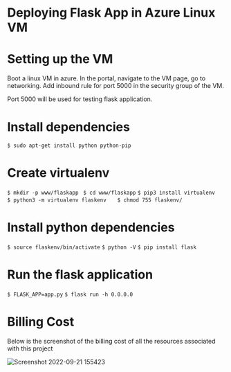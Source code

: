 # Deploying Flask App in Azure Linux VM

# Setting up the VM
Boot a linux VM in azure. In the portal, navigate to the VM page, go to networking. Add inbound rule for port 5000 in the security group of the VM.

Port 5000 will be used for testing flask application.

# Install dependencies
`$ sudo apt-get install python python-pip`

# Create virtualenv
`$ mkdir -p www/flaskapp `
`$ cd www/flaskapp`
`$ pip3 install virtualenv	`
`$ python3 -m virtualenv flaskenv 	`
`$ chmod 755 flaskenv/ `

# Install python dependencies
`$ source flaskenv/bin/activate`
`$ python -V`
`$ pip install flask`

# Run the flask application
`$ FLASK_APP=app.py`
`$ flask run -h 0.0.0.0`

# Billing Cost 
Below is the screenshot of the billing cost of all the resources associated with this project

![Screenshot 2022-09-21 155423](https://user-images.githubusercontent.com/110800205/191480929-f4d74219-0c97-4b53-84f4-92f25b4ce5e1.png)

